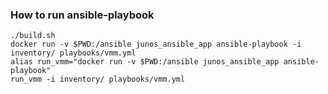 ### How to run ansible-playbook
```
./build.sh
docker run -v $PWD:/ansible junos_ansible_app ansible-playbook -i inventory/ playbooks/vmm.yml
alias run_vmm="docker run -v $PWD:/ansible junos_ansible_app ansible-playbook"
run_vmm -i inventory/ playbooks/vmm.yml
```
